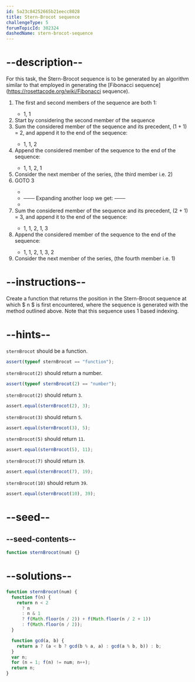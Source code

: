 ```yaml
---
id: 5a23c84252665b21eecc8028
title: Stern-Brocot sequence
challengeType: 5
forumTopicId: 302324
dashedName: stern-brocot-sequence
---
```


# --description--

For this task, the Stern-Brocot sequence is to be generated by an algorithm similar to that employed in generating the [Fibonacci sequence](https://rosettacode.org/wiki/Fibonacci sequence).

<ol>
  <li>The first and second members of the sequence are both 1:</li>
    <ul><li>1, 1</li></ul>
  <li>Start by considering the second member of the sequence</li>
  <li>Sum the considered member of the sequence and its precedent, (1 + 1) = 2, and append it to the end of the
    sequence:</li>
    <ul><li>1, 1, 2</li></ul>
  <li>Append the considered member of the sequence to the end of the sequence:</li>
    <ul><li>1, 1, 2, 1</li></ul>
  <li>Consider the next member of the series, (the third member i.e. 2)</li>
  <li>GOTO 3 </li>
    <ul>
      <li></li>
      <li> ─── Expanding another loop we get: ───</li>
      <li></li>
    </ul>
  <li>Sum the considered member of the sequence and its precedent, (2 + 1) = 3, and append it to the end of the
    sequence:</li>
    <ul><li>1, 1, 2, 1, 3</li></ul>
  <li>Append the considered member of the sequence to the end of the sequence:</li>
    <ul><li>1, 1, 2, 1, 3, 2</li></ul>
  <li>Consider the next member of the series, (the fourth member i.e. 1)</li>
</ol>

# --instructions--

Create a function that returns the position in the Stern-Brocot sequence at which $ n $ is first encountered, where the sequence is generated with the method outlined above. Note that this sequence uses 1 based indexing.

# --hints--

`sternBrocot` should be a function.

```js
assert(typeof sternBrocot == "function");
```

`sternBrocot(2)` should return a number.

```js
assert(typeof sternBrocot(2) == "number");
```

`sternBrocot(2)` should return `3`.

```js
assert.equal(sternBrocot(2), 3);
```

`sternBrocot(3)` should return `5`.

```js
assert.equal(sternBrocot(3), 5);
```

`sternBrocot(5)` should return `11`.

```js
assert.equal(sternBrocot(5), 11);
```

`sternBrocot(7)` should return `19`.

```js
assert.equal(sternBrocot(7), 19);
```

`sternBrocot(10)` should return `39`.

```js
assert.equal(sternBrocot(10), 39);
```

# --seed--

## --seed-contents--

```js
function sternBrocot(num) {}
```

# --solutions--

```js
function sternBrocot(num) {
  function f(n) {
    return n < 2
      ? n
      : n & 1
      ? f(Math.floor(n / 2)) + f(Math.floor(n / 2 + 1))
      : f(Math.floor(n / 2));
  }

  function gcd(a, b) {
    return a ? (a < b ? gcd(b % a, a) : gcd(a % b, b)) : b;
  }
  var n;
  for (n = 1; f(n) != num; n++);
  return n;
}
```

